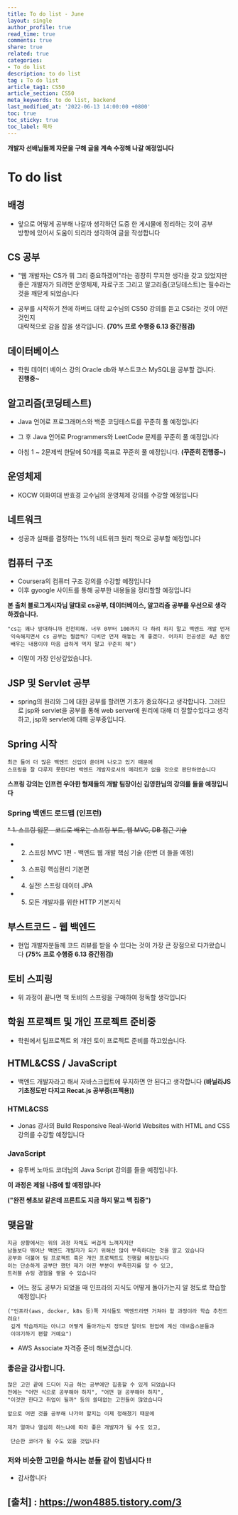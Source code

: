 ```yaml
---
title: To do list - June
layout: single
author_profile: true
read_time: true
comments: true
share: true
related: true
categories:
- To do list
description: to do list
tag : To do list
article_tag1: CS50
article_section: CS50
meta_keywords: to do list, backend
last_modified_at: '2022-06-13 14:00:00 +0800'
toc: true
toc_sticky: true
toc_label: 목차
---
```


**개발자 선배님들께 자문을 구해 글을 계속 수정해 나갈 예정입니다**

To do list 
===========

## 배경
* 앞으로 어떻게 공부해 나갈까 생각하던 도중 한 게시물에 정리하는 것이 공부   
  방향에 있어서 도움이 되리라 생각하여 글을 작성합니다

## CS 공부
* "웹 개발자는 CS가 뭐 그리 중요하겠어"라는 굉장히 무지한 생각을 갖고 있었지만  
   좋은 개발자가 되려면 운영체제, 자료구조 그리고 알고리즘(코딩테스트)는 필수라는   
   것을 깨닫게 되었습니다

* 공부를 시작하기 전에 하버드 대학 교수님의 CS50 강의를 듣고 CS라는 것이 어떤 것인지  
  대략적으로 감을 잡을 생각입니다. **(70% 프로 수행중 6.13 중간점검)**

## 데이터베이스

* 학원 데이터 베이스 강의 Oracle db와 부스트코스 MySQL을 공부할 겁니다.  
  **진행중~**

## 알고리즘(코딩테스트)

* Java 언어로 프로그래머스와 백준 코딩테스트를 꾸준히 풀 예정입니다

* 그 후 Java 언어로 Programmers와 LeetCode 문제를 꾸준히 풀 예정입니다

* 아침 1 ~ 2문제씩 한달에 50개를 목표로 꾸준히 풀 예정입니다. **(꾸준히 진행중~)**

## 운영체제

* KOCW 이화여대 반효경 교수님의 운영체제 강의를 수강할 예정입니다 

## 네트워크

* 성공과 실패를 결정하는 1%의 네트워크 원리 책으로 공부할 예정입니다 


## 컴퓨터 구조

* Coursera의 컴퓨터 구조 강의를 수강할 예정입니다
* 이후 gyoogle 사이트를 통해 공부한 내용들을 정리할할 예정입니다

**본 출처 블로그게시자님 말대로 cs공부, 데이터베이스, 알고리즘 공부를 우선으로 생각하겠습니다.**


```
"cs는 꽤나 방대하니까 천천히해. 너무 0부터 100까지 다 하려 하지 말고 백엔드 개발 먼저  
 익숙해지면서 cs 공부는 찔끔씩? 디비만 먼저 해놓는 게 좋겠다. 어차피 전공생은 4년 동안  
 배우는 내용이야 마음 급하게 먹지 말고 꾸준히 해")
```

* 이말이 가장 인상깊었습니다.
 
## JSP 및 Servlet 공부

* spring의 원리와 그에 대한 공부를 할려면 기초가 중요하다고 생각합니다.
  그러므로 jsp와 servlet을 공부를 통해 web server에 원리에 대해 더 잘할수있다고 생각하고, jsp와 servlet에 대해 공부중입니다.

## Spring 시작

```
최근 들어 더 많은 백엔드 신입이 쏟아져 나오고 있기 때문에
스프링을 잘 다루지 못한다면 백엔드 개발자로서의 메리트가 없을 것으로 판단하였습니다
```
 

**스프링 강의는 인프런 우아한 형제들의 개발 팀장이신 김영한님의 강의를 들을 예정입니다**

 
### Spring 백엔드 로드맵 (인프런)

~~* 1. 스프링 입문 - 코드로 배우는 스프링 부트, 웹 MVC, DB 접근 기술~~
* 2. 스프링 MVC 1편  - 백엔드 웹 개발 핵심 기술 (한번 더 들을 예정)
* 3. 스프링 핵심원리 기본편 
* 4. 실전! 스프링 데이터 JPA
* 5. 모든 개발자를 위한 HTTP 기본지식

## 부스트코드 - 웹 백엔드
   
* 현업 개발자분들께 코드 리뷰를 받을 수 있다는 것이 가장 큰 장점으로 다가왔습니다 **(75% 프로 수행중 6.13 중간점검)**

## 토비 스피링

* 위 과정이 끝나면 책 토비의 스프링을 구매하여 정독할 생각입니다

## 학원 프로젝트 및 개인 프로젝트 준비중

* 학원에서 팀프로젝트 외 개인 토이 프로젝트 준비를 하고있습니다.
 
## HTML&CSS / JavaScript 

* 백엔드 개발자라고 해서 자바스크립트에 무지하면 안 된다고 생각합니다
 **(바닐라JS 기초정도만 다지고 Recat.js 공부중(프젝용))**

### HTML&CSS

* Jonas 강사의 Build Responsive Real-World Websites with HTML and CSS   
  강의를 수강할 예정입니다

### JavaScript

* 유투버 노마드 코더님의 Java Script 강의를 들을 예정입니다.
 

**이 과정은 제일 나중에 할 예정입니다**

**("완전 쌩초보 같은데 프론트도 지금 하지 말고 백 집중")**

 
## 맺음말

```
지금 상황에서는 위의 과정 자체도 버겁게 느껴지지만
남들보다 뛰어난 백엔드 개발자가 되기 위해선 많이 부족하다는 것을 알고 있습니다
공부와 더불어 팀 프로젝트 혹은 개인 프로젝트도 진행할 예정입니다
이는 단순하게 공부만 했던 제가 어떤 부분이 부족한지를 알 수 있고,
트러블 슈팅 경험을 쌓을 수 있습니다
```
 
* 어느 정도 공부가 되었을 때 인프라의 지식도 어떻게 돌아가는지 알 정도로 학습할 예정입니다

```
("인프라(aws, docker, k8s 등)쪽 지식들도 백엔드라면 거쳐야 할 과정이라 학습 추천드려요!  
 깊게 학습까지는 아니고 어떻게 돌아가는지 정도만 알아도 현업에 계신 데브옵스분들과 
 이야기하기 편할 거예요")
```

* AWS Associate 자격증 준비 해보겠습니다.
 
### 좋은글 감사합니다.

```
많은 고민 끝에 드디어 지금 하는 공부에만 집중할 수 있게 되었습니다
전에는 "어떤 식으로 공부해야 하지", "어떤 걸 공부해야 하지",   
"이것만 한다고 취업이 될까" 등의 쓸데없는 고민들이 많았습니다
```
 
```
앞으로 어떤 것을 공부해 나가야 할지는 이제 정해졌기 때문에

제가 얼마나 열심히 하느냐에 따라 좋은 개발자가 될 수도 있고,

 단순한 코더가 될 수도 있을 것입니다
```
 

### 저와 비슷한 고민을 하시는 분들 같이 힘냅시다 !!
* 감사합니다 



## [출처] : https://won4885.tistory.com/3
